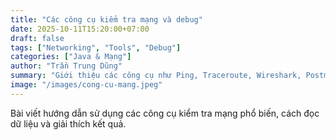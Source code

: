 ```yaml
---
title: "Các công cụ kiểm tra mạng và debug"
date: 2025-10-11T15:20:00+07:00
draft: false
tags: ["Networking", "Tools", "Debug"]
categories: ["Java & Mạng"]
author: "Trần Trung Dũng"
summary: "Giới thiệu các công cụ như Ping, Traceroute, Wireshark, Postman để kiểm tra và debug mạng."
image: "/images/cong-cu-mang.jpeg"
---
```

Bài viết hướng dẫn sử dụng các công cụ kiểm tra mạng phổ biến, cách đọc dữ liệu và giải thích kết quả.

